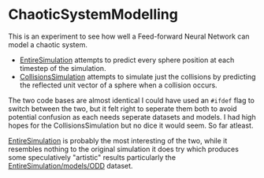 # ChaoticSystemModelling
This is an experiment to see how well a Feed-forward Neural Network can model a chaotic system.

- [EntireSimulation](EntireSimulation) attempts to predict every sphere position at each timestep of the simulation.
- [CollisionsSimulation](CollisionsSimulation) attempts to simulate just the collisions by predicting the reflected unit vector of a sphere when a collision occurs.

The two code bases are almost identical I could have used an `#ifdef` flag to switch between the two, but it felt right to seperate them both to avoid potential confusion as each needs seperate datasets and models. I had high hopes for the CollisionsSimulation but no dice it would seem. So far atleast.

[EntireSimulation](EntireSimulation) is probably the most interesting of the two, while it resembles nothing to the original simulation it does try which produces some speculatively "artistic" results particularly the [EntireSimulation/models/ODD](EntireSimulation/models/ODD) dataset.
